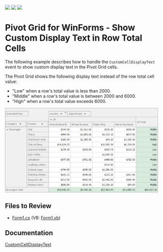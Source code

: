 <!-- default badges list -->
![](https://img.shields.io/endpoint?url=https://codecentral.devexpress.com/api/v1/VersionRange/128581977/21.2.3%2B)
[![](https://img.shields.io/badge/Open_in_DevExpress_Support_Center-FF7200?style=flat-square&logo=DevExpress&logoColor=white)](https://supportcenter.devexpress.com/ticket/details/T537319)
[![](https://img.shields.io/badge/📖_How_to_use_DevExpress_Examples-e9f6fc?style=flat-square)](https://docs.devexpress.com/GeneralInformation/403183)
<!-- default badges end -->

# Pivot Grid for WinForms - Show Custom Display Text in Row Total Cells

The following example describes how to handle the `CustomCellDisplayText` event to show custom display text in the Pivot Grid cells. 

The Pivot Grid shows the following display text instead of the row total cell value:

* "Low" when a row's total value is less than 2000.
* "Middle" when a row's total value is between 2000 and 6000.
* "High" when a row's total value exceeds 6000.

![Pivot Grid](images/pivotgrid.png)

<!-- default file list -->
## Files to Review

* [Form1.cs](./CS/WinFormsPivotCustomCellDisplayText/Form1.cs) (VB: [Form1.vb](./VB/VBWinFormsPivotCustomCellDisplayText/Form1.vb))
<!-- default file list end -->

## Documentation

[CustomCellDisplayText](https://docs.devexpress.com/WindowsForms/DevExpress.XtraPivotGrid.PivotGridControl.CustomCellDisplayText)
